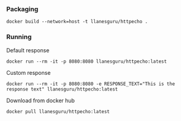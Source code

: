 

### Packaging

```
docker build --network=host -t llanesguru/httpecho .
```

### Running

Default response

```
docker run --rm -it -p 8080:8080 llanesguru/httpecho:latest
```

Custom response
```
docker run --rm -it -p 8080:8080 -e RESPONSE_TEXT="This is the response text" llanesguru/httpecho:latest
```

Download from docker hub
```
docker pull llanesguru/httpecho:latest
```
